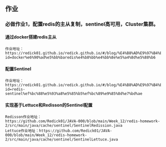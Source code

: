 ## 作业

### 必做作业1，配置redis的主从复制，sentinel高可用，Cluster集群。

#### 通过docker搭建redis主从
```
作业地址：https://redick01.github.io/redick.github.io/#/blog/%E4%B8%AD%E9%97%B4%E4%BB%B6/redis/redis_1?id=docker%e6%90%ad%e5%bb%baredis%e4%b8%bb%e4%bb%8e%e5%a4%8d%e5%88%b6
```
#### 配置Sentinel
```
作业地址：https://redick01.github.io/redick.github.io/#/blog/%E4%B8%AD%E9%97%B4%E4%BB%B6/redis/redis_1?id=redis-sentinel%ef%bc%88%e5%93%a8%e5%85%b5%ef%bc%89%e9%85%8d%e7%bd%ae
```

#### 实现基于Lettuce和Redisson的Sentinel配置
```
Redisson作业地址：
https://github.com/Redick01/JAVA-000/blob/main/Week_12/redis-homework-2/src/main/java/cache/sentinel/SentinelRedission.java
Lettuce作业地址：https://github.com/Redick01/JAVA-000/blob/main/Week_12/redis-homework-2/src/main/java/cache/sentinel/SentinelLettuce.java
```
